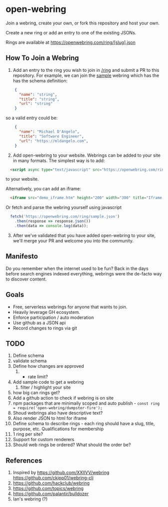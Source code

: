 # open-webring

Join a webring, create your own, or fork this repository and host your own.

Create a new ring or add an entry to one of the existing JSONs.

Rings are available at https://openwebring.com/ring/[slug].json

## How To Join a Webring


1. Add an entry to the ring you wish to join  in [/ring](/ring) and submit a PR to this repository. For example, we can join the [sample](/ring/sample.json) webring which has the has the schema definition:

  ```json
      {
        "name": "string",
        "title": "string",
        "url": "string"
      }
  ```

  so a valid entry could be:

  ```json
      {
        "name": "Michael D'Angelo",
        "title": "Software Engineer",
        "url": "https://mldangelo.com",
      }
  ```

2. Add open-webring to your website. Webrings can be added to your site in many formats. The simplest way is to add:

  ```html
    <script async type="text/javascript" src="https://openwebring.com/ring/sample.js" charset="utf-8"></script>
  ```
  to your website. 

  Alternatively, you can add an iframe:

  ```html
    <iframe src="demo_iframe.htm" height="200" width="300" title="Iframe Example"></iframe>
  ``` 
 
  Or fetch and parse the webring yourself using javascript

  ```javascript
    fetch('https://openwebring.com/ring/sample.json')
      .then(response => response.json())
      .then(data => console.log(data));
  ```

3. After we've validated that you have added open-webring to your site, we'll merge your PR and welcome you into the community. 

## Manifesto

Do you remember when the internet used to be fun? Back in the days before search engines indexed everything, webrings were the de-facto way to discover content. 

## Goals

- Free, serverless webrings for anyone that wants to join.
- Heavily leverage GH ecosystem.
- Enforce participation / auto moderation
- Use github as a JSON api
- Record changes to rings via git

## TODO

1. Define schema
2. validate schema
3. Define how changes are approved
   1. - rate limit?
4. Add sample code to get a webring
   1. filter / highlight your site
5. how big can rings get?
6. Add a github action to check if webring is on site
7. npm packages that are minimally scoped and auto publish - `const ring = require('open-webring/dumpster-fire');`
8. Shoud webrings also have descriptive text? 
9. Also render JSON to html for iframe 
10. Define schema to describe rings - each ring should have a slug, title, purpose, etc. Qualifications for membership 
11. 1 ring per site? 
12. Support for custom renderers
13. Should web rings be ordered? What should the order be?


## References

1. Inspired by https://github.com/XXIIVV/webring https://github.com/ckipp01/webring-cli
2. https://github.com/hackclub/webring
3. https://github.com/topics/webring
4. https://github.com/palantir/bulldozer
5. Ian's webring (?)